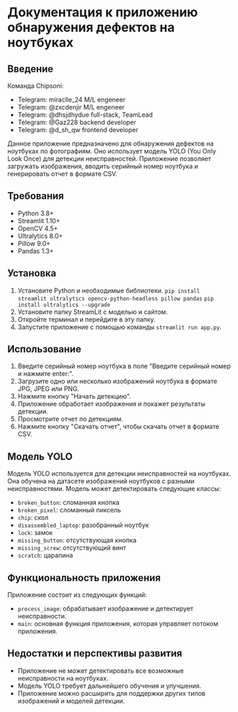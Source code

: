 # Документация к приложению обнаружения дефектов на ноутбуках

## Введение

Команда Chipsoni:
- Telegram: miraclle_24 M/L engeneer
- Telegram: @zxcdenjir M/L engeneer
- Telegram: @dhsjdhydue full-stack, TeamLead
- Telegram: @Gaz228 backend developer
- Telegram: @d_sh_qw frontend developer

Данное приложение предназначено для обнаружения дефектов на ноутбуках по фотографиям. Оно использует модель YOLO (You Only Look Once) для детекции неисправностей. Приложение позволяет загружать изображения, вводить серийный номер ноутбука и генерировать отчет в формате CSV.

## Требования

- Python 3.8+
- Streamlit 1.10+
- OpenCV 4.5+
- Ultralytics 8.0+
- Pillow 9.0+
- Pandas 1.3+

## Установка

1. Установите Python и необходимые библиотеки.
   `pip install streamlit ultralytics opencv-python-headless pillow pandas`
   `pip install ultralytics --upgrade`
2. Установите папку StreamLit с моделью и сайтом.
3. Откройте терминал и перейдите в эту папку.
4. Запустите приложение с помощью команды `streamlit run app.py`.

## Использование

1. Введите серийный номер ноутбука в поле "Введите серийный номер и нажмите enter:".
2. Загрузите одно или несколько изображений ноутбука в формате JPG, JPEG или PNG.
3. Нажмите кнопку "Начать детекцию".
4. Приложение обработает изображения и покажет результаты детекции.
5. Просмотрите отчет по детекциям.
6. Нажмите кнопку "Скачать отчет", чтобы скачать отчет в формате CSV.

## Модель YOLO

Модель YOLO используется для детекции неисправностей на ноутбуках. Она обучена на датасете изображений ноутбуков с разными неисправностями. Модель может детектировать следующие классы:

- `broken_button`: сломанная кнопка
- `broken_pixel`: сломанный пиксель
- `chip`: скол
- `disassembled_laptop`: разобранный ноутбук
- `lock`: замок
- `missing_button`: отсутствующая кнопка
- `missing_screw`: отсутствующий винт
- `scratch`: царапина

## Функциональность приложения

Приложение состоит из следующих функций:

- `process_image`: обрабатывает изображение и детектирует неисправности.
- `main`: основная функция приложения, которая управляет потоком приложения.

## Недостатки и перспективы развития

- Приложение не может детектировать все возможные неисправности на ноутбуках.
- Модель YOLO требует дальнейшего обучения и улучшения.
- Приложение можно расширить для поддержки других типов изображений и моделей детекции.
